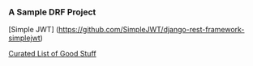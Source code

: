 
### A Sample DRF Project

[Simple JWT] (https://github.com/SimpleJWT/django-rest-framework-simplejwt)

[Curated List of Good Stuff](https://www.fullstackpython.com/django-rest-framework-drf.html)
